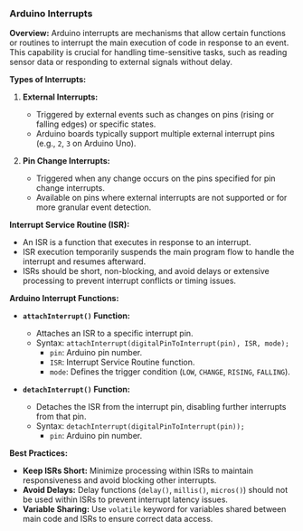 ### Arduino Interrupts

**Overview:**
Arduino interrupts are mechanisms that allow certain functions or routines to interrupt the main execution of code in response to an event. This capability is crucial for handling time-sensitive tasks, such as reading sensor data or responding to external signals without delay.

**Types of Interrupts:**
1. **External Interrupts:**
   - Triggered by external events such as changes on pins (rising or falling edges) or specific states.
   - Arduino boards typically support multiple external interrupt pins (e.g., `2`, `3` on Arduino Uno).

2. **Pin Change Interrupts:**
   - Triggered when any change occurs on the pins specified for pin change interrupts.
   - Available on pins where external interrupts are not supported or for more granular event detection.

**Interrupt Service Routine (ISR):**
- An ISR is a function that executes in response to an interrupt.
- ISR execution temporarily suspends the main program flow to handle the interrupt and resumes afterward.
- ISRs should be short, non-blocking, and avoid delays or extensive processing to prevent interrupt conflicts or timing issues.

**Arduino Interrupt Functions:**
- **`attachInterrupt()` Function:**
  - Attaches an ISR to a specific interrupt pin.
  - Syntax: `attachInterrupt(digitalPinToInterrupt(pin), ISR, mode);`
    - `pin`: Arduino pin number.
    - `ISR`: Interrupt Service Routine function.
    - `mode`: Defines the trigger condition (`LOW`, `CHANGE`, `RISING`, `FALLING`).

- **`detachInterrupt()` Function:**
  - Detaches the ISR from the interrupt pin, disabling further interrupts from that pin.
  - Syntax: `detachInterrupt(digitalPinToInterrupt(pin));`
    - `pin`: Arduino pin number.

**Best Practices:**
- **Keep ISRs Short:** Minimize processing within ISRs to maintain responsiveness and avoid blocking other interrupts.
- **Avoid Delays:** Delay functions (`delay()`, `millis()`, `micros()`) should not be used within ISRs to prevent interrupt latency issues.
- **Variable Sharing:** Use `volatile` keyword for variables shared between main code and ISRs to ensure correct data access.
